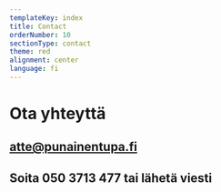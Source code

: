 ```yaml
---
templateKey: index
title: Contact
orderNumber: 10
sectionType: contact
theme: red
alignment: center
language: fi
---
```

# Ota yhteyttä
## <a href="mailto:atte@punainentupa.fi">atte@punainentupa.fi</a>
## Soita 050 3713 477 tai lähetä viesti
